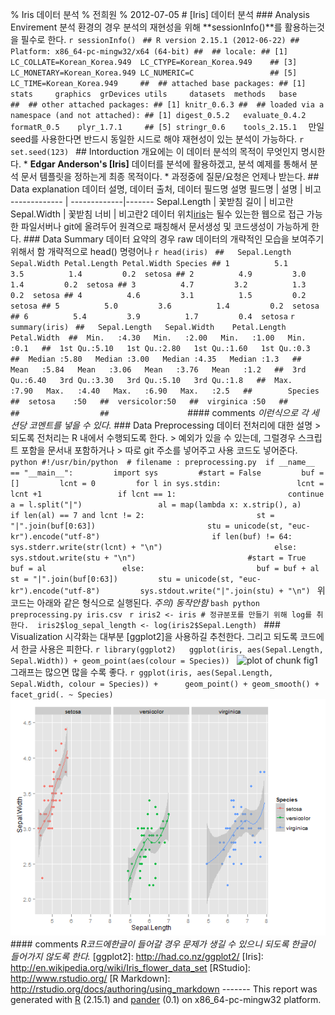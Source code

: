 % Iris 데이터 분석  % 전희원  % 2012-07-05   # [Iris] 데이터 분석    ### Analysis Envirement  분석 환경의 경우 분석의 재현성을 위해 **sessionInfo()**를 활용하는것을 필수로 한다.    ```r sessionInfo() ```  ``` ## R version 2.15.1 (2012-06-22) ## Platform: x86_64-pc-mingw32/x64 (64-bit) ##  ## locale: ## [1] LC_COLLATE=Korean_Korea.949  LC_CTYPE=Korean_Korea.949    ## [3] LC_MONETARY=Korean_Korea.949 LC_NUMERIC=C                 ## [5] LC_TIME=Korean_Korea.949     ##  ## attached base packages: ## [1] stats     graphics  grDevices utils     datasets  methods   base      ##  ## other attached packages: ## [1] knitr_0.6.3 ##  ## loaded via a namespace (and not attached): ## [1] digest_0.5.2   evaluate_0.4.2 formatR_0.5    plyr_1.7.1     ## [5] stringr_0.6    tools_2.15.1   ```     만일 seed를 사용한다면 반드시 동일한 시드로 해야 재현성이 있는 분석이 가능하다.    ```r set.seed(123) ```        ## Intorduction   개요에는 이 데이터 분석의 목적이 무엇인지 명시한다.   * **Edgar Anderson's [Iris]** 데이터를 분석에 활용하겠고, 분석 예제를 통해서 분석 문서 템플릿을 정하는게 최종 목적이다.  * 과정중에 질문/요청은 언제나 받는다.       ## Data explanation   데이터 설명, 데이터 출처, 데이터 필드명 설명   필드명        | 설명         | 비고  ------------- | -------------|------- Sepal.Length  | 꽃받침 길이  | 비고란  Sepal.Width   | 꽃받침 너비  | 비고란2   데이터 위치[iris](iris.csv)는 될수 있는한 웹으로 접근 가능한 파일서버나 git에 올려두어 원격으로 패칭해서 문서생성 및 코드생성이 가능하게 한다.      ### Data Summary  데이터 요약의 경우 raw 데이터의 개략적인 모습을 보여주기 위해서 함  개략적으로 head() 명령어나      ```r head(iris) ```  ``` ##   Sepal.Length Sepal.Width Petal.Length Petal.Width Species ## 1          5.1         3.5          1.4         0.2  setosa ## 2          4.9         3.0          1.4         0.2  setosa ## 3          4.7         3.2          1.3         0.2  setosa ## 4          4.6         3.1          1.5         0.2  setosa ## 5          5.0         3.6          1.4         0.2  setosa ## 6          5.4         3.9          1.7         0.4  setosa ```  ```r summary(iris) ```  ``` ##   Sepal.Length   Sepal.Width    Petal.Length   Petal.Width  ##  Min.   :4.30   Min.   :2.00   Min.   :1.00   Min.   :0.1   ##  1st Qu.:5.10   1st Qu.:2.80   1st Qu.:1.60   1st Qu.:0.3   ##  Median :5.80   Median :3.00   Median :4.35   Median :1.3   ##  Mean   :5.84   Mean   :3.06   Mean   :3.76   Mean   :1.2   ##  3rd Qu.:6.40   3rd Qu.:3.30   3rd Qu.:5.10   3rd Qu.:1.8   ##  Max.   :7.90   Max.   :4.40   Max.   :6.90   Max.   :2.5   ##        Species   ##  setosa    :50   ##  versicolor:50   ##  virginica :50   ##                  ##                  ##                  ```     #### comments  *이런식으로 각 세션당 코멘트를 넣을 수 있다.*   ###  Data Preprocessing  데이터 전처리에 대한 설명   > 되도록 전처리는 R 내에서 수행되도록 한다.  > 예외가 있을 수 있는데, 그럴경우 스크립트 포함을 문서내 포함하거나  > 따로 git 주소를 넣어주고 사용 코드도 넣어준다.      ```python #!/usr/bin/python  # filename : preprocessing.py  if __name__ == "__main__":         import sys         #start = False         buf = []         lcnt = 0         for l in sys.stdin:                 lcnt = lcnt +1                 if lcnt == 1:                         continue                 a = l.split("|")                 al = map(lambda x: x.strip(), a)                 if len(al) == 7 and lcnt != 2:                         st = "|".join(buf[0:63])                         stu = unicode(st, "euc-kr").encode("utf-8")                         if len(buf) != 64:                                 sys.stderr.write(str(lcnt) + "\n")                         else:                                 sys.stdout.write(stu + "\n")                         #start = True                         buf = al                 else:                         buf = buf + al         st = "|".join(buf[0:63])         stu = unicode(st, "euc-kr").encode("utf-8")         sys.stdout.write("|".join(stu) + "\n") ``` 위 코드는 아래와 같은 형식으로 실행된다.  *주의) 동작안함*   ```bash python preprocessing.py iris.csv ```     ```r iris2 <- iris # 정규분포를 만들기 위해 log를 취한다.  iris2$log_sepal_length <- log(iris2$Sepal.Length) ```        ### Visualization    시각화는 대부분 [ggplot2]을 사용하길 추천한다. 그리고 되도록 코드에서 한글 사용은 피한다.     ```r library(ggplot2)   ggplot(iris, aes(Sepal.Length, Sepal.Width)) + geom_point(aes(colour = Species)) ```  ![plot of chunk fig1](figure/fig1.png)    그래프는 많으면 많을 수록 좋다.     ```r ggplot(iris, aes(Sepal.Length, Sepal.Width, colour = Species)) +      geom_point() + geom_smooth() + facet_grid(. ~ Species) ```  ![plot of chunk fig2](figure/fig2.png)        #### comments  *R코드에한글이 들어갈 경우 문제가 생길 수 있으니 되도록 한글이 들어가지 않도록 한다.*   [ggplot2]:  http://had.co.nz/ggplot2/ [Iris]: http://en.wikipedia.org/wiki/Iris_flower_data_set [RStudio]: http://www.rstudio.org/ [R Markdown]: http://rstudio.org/docs/authoring/using_markdown            ------- This report was generated with [R](http://www.r-project.org/) (2.15.1) and [pander](https://github.com/daroczig/pander) (0.1) on x86_64-pc-mingw32 platform.